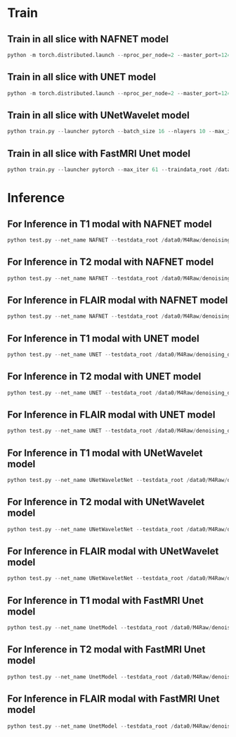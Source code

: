 # Train
## Train in all slice with NAFNET model
```python
python -m torch.distributed.launch --nproc_per_node=2 --master_port=1249 train.py --launcher pytorch --max_iter 51 --traindata_root /data0/M4RawV1.5/multicoil_train/ --loss_l1 --net_name NAFNET --name random_init_NAFNET --lr 1e-4 --modal ALL
```

## Train in all slice with UNET model
```python
python -m torch.distributed.launch --nproc_per_node=2 --master_port=1249 train.py --launcher pytorch --max_iter 51 --traindata_root /data0/M4RawV1.5/multicoil_train/ --loss_l1 --net_name UNET --name random_init_NAFNET --lr 1e-4 --modal ALL
```

## Train in all slice with UNetWavelet model
```python
python train.py --launcher pytorch --batch_size 16 --nlayers 10 --max_iter 51 --traindata_root /data0/M4RawV1.5/multicoil_train --loss_l1 --net_name UNetWaveletNet --name random_init_UNetWaveletNet_all_batch16 --lr 1e-4 --modal ALL --gpu_ids 0 --launcher none --testdata_root /data0/M4Raw/denoising_demo/multicoil_val/
```

## Train in all slice with FastMRI Unet model
```python
python train.py --launcher pytorch --max_iter 61 --traindata_root /data0/M4RawV1.5/multicoil_train --loss_l1 --net_name UnetModel --name random_init_UnetModel_all_batch8 --lr 1e-4 --modal ALL --gpu_ids 0 --launcher none --testdata_root /data0/M4Raw/denoising_demo/multicoil_val/ --batch_size 8
```


# Inference
## For Inference in T1 modal with NAFNET model

```python
python test.py --net_name NAFNET --testdata_root /data0/M4Raw/denoising_demo/multicoil_test/ --resume ./M4RawV1.5_experiment/NAFNET.pth --modal T1
```

## For Inference in T2 modal with NAFNET model
```python
python test.py --net_name NAFNET --testdata_root /data0/M4Raw/denoising_demo/multicoil_test/ --resume ./M4RawV1.5_experiment/NAFNET.pth --modal T2
```
## For Inference in FLAIR modal with NAFNET model
```python
python test.py --net_name NAFNET --testdata_root /data0/M4Raw/denoising_demo/multicoil_test/ --resume ./M4RawV1.5_experiment/NAFNET.pth --modal FLAIR
```

## For Inference in T1 modal with UNET model
```python
python test.py --net_name UNET --testdata_root /data0/M4Raw/denoising_demo/multicoil_test/ --resume ./M4RawV1.5_experiment/NAFNET.pth --modal T1
```
## For Inference in T2 modal with UNET model
```python
python test.py --net_name UNET --testdata_root /data0/M4Raw/denoising_demo/multicoil_test/ --resume ./M4RawV1.5_experiment/NAFNET.pth --modal T2
```
## For Inference in FLAIR modal with UNET model
```python
python test.py --net_name UNET --testdata_root /data0/M4Raw/denoising_demo/multicoil_test/ --resume ./M4RawV1.5_experiment/NAFNET.pth --modal FLAIR
```

## For Inference in T1 modal with UNetWavelet model
```python
python test.py --net_name UNetWaveletNet --testdata_root /data0/M4Raw/denoising_demo/multicoil_test/ --resume ./DlDegibbs_experiment/random_init_UNetWaveletNet_all_nlayers12_batch16/snapshot/net_50.pth --modal T1 --name UNetWaveletNet_test --nlayers 12
```
## For Inference in T2 modal with UNetWavelet model
```python
python test.py --net_name UNetWaveletNet --testdata_root /data0/M4Raw/denoising_demo/multicoil_test/ --resume ./DlDegibbs_experiment/random_init_UNetWaveletNet_all_nlayers12_batch16/snapshot/net_50.pth --modal T2 --name UNetWaveletNet_test --nlayers 12
```
## For Inference in FLAIR modal with UNetWavelet model
```python
python test.py --net_name UNetWaveletNet --testdata_root /data0/M4Raw/denoising_demo/multicoil_test/ --resume ./DlDegibbs_experiment/random_init_UNetWaveletNet_all_nlayers12_batch16/snapshot/net_50.pth --modal FLAIR --name UNetWaveletNet_test --nlayers 12
```

## For Inference in T1 modal with FastMRI Unet model
```python
python test.py --net_name UnetModel --testdata_root /data0/M4Raw/denoising_demo/multicoil_test/ --resume ./Fastmri_experiment/random_init_UnetModel_all_batch8/snapshot/net_50.pth --modal T1 --name FastMRI_UnetModel_test
```
## For Inference in T2 modal with FastMRI Unet model
```python
python test.py --net_name UnetModel --testdata_root /data0/M4Raw/denoising_demo/multicoil_test/ --resume ./Fastmri_experiment/random_init_UnetModel_all_batch8/snapshot/net_50.pth --modal T2 --name FastMRI_UnetModel_test
```
## For Inference in FLAIR modal with FastMRI Unet model
```python
python test.py --net_name UnetModel --testdata_root /data0/M4Raw/denoising_demo/multicoil_test/ --resume ./Fastmri_experiment/random_init_UnetModel_all_batch8/snapshot/net_50.pth --modal FLAIR --name FastMRI_UnetModel_test
```
